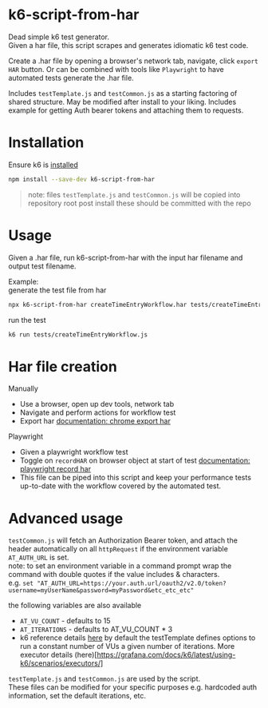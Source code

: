 # k6-script-from-har

Dead simple k6 test generator.  
Given a har file, this script scrapes and generates idiomatic k6 test code.  

Create a .har file by opening a browser's network tab, navigate, click `export HAR` button. Or can be combined with tools like `Playwright` to have automated tests generate the .har file.  

Includes `testTemplate.js` and `testCommon.js` as a starting factoring of shared structure. May be modified after install to your liking. Includes example for getting Auth bearer tokens and attaching them to requests.

# Installation
Ensure k6 is [installed](https://grafana.com/docs/k6/latest/set-up/install-k6/)

``` sh
npm install --save-dev k6-script-from-har
```
> note: files `testTemplate.js` and `testCommon.js` will be copied into repository root post install
these should be committed with the repo

# Usage
Given a .har file, run k6-script-from-har with the input har filename and output test filename.  

Example:  
generate the test file from har
``` sh
npx k6-script-from-har createTimeEntryWorkflow.har tests/createTimeEntryWorkflow.js
```

run the test
``` sh
k6 run tests/createTimeEntryWorkflow.js
```

# Har file creation
Manually
- Use a browser, open up dev tools, network tab
- Navigate and perform actions for workflow test
- Export har [documentation: chrome export har](https://developer.chrome.com/docs/devtools/network/reference/#export)

Playwright
- Given a playwright workflow test
- Toggle on `recordHAR` on browser object at start of test [documentation: playwright record har](https://playwright.dev/docs/mock#recording-a-har-file)
- This file can be piped into this script and keep your performance tests up-to-date with the workflow covered by the automated test.


# Advanced usage
`testCommon.js` will fetch an Authorization Bearer token, and attach the header automatically on all `httpRequest` if the environment variable `AT_AUTH_URL`  is set.  
note: to set an environment variable in a command prompt wrap the command with double quotes if the value includes & characters.  
e.g. `set "AT_AUTH_URL=https://your.auth.url/oauth2/v2.0/token?username=myUserName&password=myPassword&etc_etc_etc"`

the following variables are also available
* `AT_VU_COUNT` - defaults to 15
* `AT_ITERATIONS` - defaults to AT_VU_COUNT * 3
*  k6 reference details [here](https://grafana.com/docs/k6/latest/using-k6/k6-options/how-to/#where-to-set-options)
by default the testTemplate defines options to run a constant number of VUs a given number of iterations. More executor details (here)[https://grafana.com/docs/k6/latest/using-k6/scenarios/executors/]

`testTemplate.js` and `testCommon.js` are used by the script.  
These files can be modified for your specific purposes e.g. hardcoded auth information, set the default iterations, etc.
